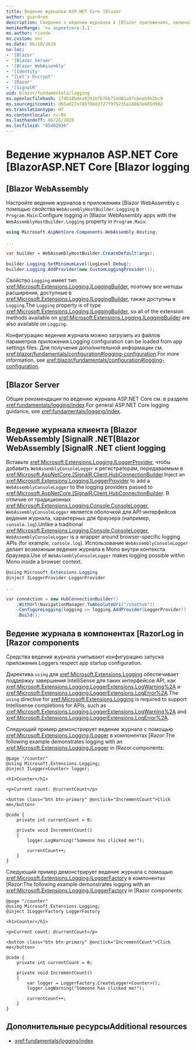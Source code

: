 ```yaml
---
title: Ведение журналов ASP.NET Core [Blazor
author: guardrex
description: Сведения о ведении журналов в [Blazor приложениях, включая настройку уровня ведения журнала и запись сообщений журнала из компонентов [Razor.
monikerRange: '>= aspnetcore-3.1'
ms.author: riande
ms.custom: mvc
ms.date: 06/10/2020
no-loc:
- '[Blazor'
- '[Blazor Server'
- '[Blazor WebAssembly'
- '[Identity'
- "[Let's Encrypt"
- '[Razor'
- '[SignalR'
uid: blazor/fundamentals/logging
ms.openlocfilehash: 1f4b18bdea02016fb76b75dd01a8fcbeab9b2bc9
ms.sourcegitcommit: d65a027e78bf0b83727f975235a18863e685d902
ms.translationtype: HT
ms.contentlocale: ru-RU
ms.lasthandoff: 06/26/2020
ms.locfileid: "85402836"
---
```

# <a name="aspnet-core-blazor-logging"></a><span data-ttu-id="50c72-103">Ведение журналов ASP.NET Core [Blazor</span><span class="sxs-lookup"><span data-stu-id="50c72-103">ASP.NET Core [Blazor logging</span></span>

## [Blazor WebAssembly

<span data-ttu-id="50c72-104">Настройте ведение журналов в приложениях [Blazor WebAssembly с помощью свойства `WebAssemblyHostBuilder.Logging` в `Program.Main`:</span><span class="sxs-lookup"><span data-stu-id="50c72-104">Configure logging in [Blazor WebAssembly apps with the `WebAssemblyHostBuilder.Logging` property in `Program.Main`:</span></span>

```csharp
using Microsoft.AspNetCore.Components.WebAssembly.Hosting;

...

var builder = WebAssemblyHostBuilder.CreateDefault(args);

builder.Logging.SetMinimumLevel(LogLevel.Debug);
builder.Logging.AddProvider(new CustomLoggingProvider());
```

<span data-ttu-id="50c72-105">Свойство `Logging` имеет тип <xref:Microsoft.Extensions.Logging.ILoggingBuilder>, поэтому все методы расширения, доступные в <xref:Microsoft.Extensions.Logging.ILoggingBuilder>, также доступны в `Logging`.</span><span class="sxs-lookup"><span data-stu-id="50c72-105">The `Logging` property is of type <xref:Microsoft.Extensions.Logging.ILoggingBuilder>, so all of the extension methods available on <xref:Microsoft.Extensions.Logging.ILoggingBuilder> are also available on `Logging`.</span></span>

<span data-ttu-id="50c72-106">Конфигурацию ведения журнала можно загрузить из файлов параметров приложения.</span><span class="sxs-lookup"><span data-stu-id="50c72-106">Logging configuration can be loaded from app settings files.</span></span> <span data-ttu-id="50c72-107">Для получения дополнительной информации см. <xref:blazor/fundamentals/configuration#logging-configuration>.</span><span class="sxs-lookup"><span data-stu-id="50c72-107">For more information, see <xref:blazor/fundamentals/configuration#logging-configuration>.</span></span>

## [Blazor Server

<span data-ttu-id="50c72-108">Общие рекомендации по ведению журнала ASP.NET Core см. в разделе <xref:fundamentals/logging/index>.</span><span class="sxs-lookup"><span data-stu-id="50c72-108">For general ASP.NET Core logging guidance, see <xref:fundamentals/logging/index>.</span></span>

## <a name="blazor-webassembly-signalr-net-client-logging"></a><span data-ttu-id="50c72-109">Ведение журнала клиента [Blazor WebAssembly [SignalR .NET</span><span class="sxs-lookup"><span data-stu-id="50c72-109">[Blazor WebAssembly [SignalR .NET client logging</span></span>

<span data-ttu-id="50c72-110">Вставьте <xref:Microsoft.Extensions.Logging.ILoggerProvider>, чтобы добавить `WebAssemblyConsoleLogger` к регистраторам, передаваемым в <xref:Microsoft.AspNetCore.[SignalR.Client.HubConnectionBuilder>.</span><span class="sxs-lookup"><span data-stu-id="50c72-110">Inject an <xref:Microsoft.Extensions.Logging.ILoggerProvider> to add a `WebAssemblyConsoleLogger` to the logging providers passed to <xref:Microsoft.AspNetCore.[SignalR.Client.HubConnectionBuilder>.</span></span> <span data-ttu-id="50c72-111">В отличие от традиционных <xref:Microsoft.Extensions.Logging.Console.ConsoleLogger>, `WebAssemblyConsoleLogger` является оболочкой для API-интерфейсов ведения журнала, характерных для браузера (например, `console.log`).</span><span class="sxs-lookup"><span data-stu-id="50c72-111">Unlike a traditional <xref:Microsoft.Extensions.Logging.Console.ConsoleLogger>, `WebAssemblyConsoleLogger` is a wrapper around browser-specific logging APIs (for example, `console.log`).</span></span> <span data-ttu-id="50c72-112">Использование `WebAssemblyConsoleLogger` делает возможным ведение журнала в Mono внутри контекста браузера.</span><span class="sxs-lookup"><span data-stu-id="50c72-112">Use of `WebAssemblyConsoleLogger` makes logging possible within Mono inside a browser context.</span></span>

```csharp
@using Microsoft.Extensions.Logging
@inject ILoggerProvider LoggerProvider

...

var connection = new HubConnectionBuilder()
    .WithUrl(NavigationManager.ToAbsoluteUri("/chathub"))
    .ConfigureLogging(logging => logging.AddProvider(LoggerProvider))
    .Build();
```

## <a name="log-in-razor-components"></a><span data-ttu-id="50c72-113">Ведение журнала в компонентах [Razor</span><span class="sxs-lookup"><span data-stu-id="50c72-113">Log in [Razor components</span></span>

<span data-ttu-id="50c72-114">Средства ведения журнала учитывают конфигурацию запуска приложения.</span><span class="sxs-lookup"><span data-stu-id="50c72-114">Loggers respect app startup configuration.</span></span>

<span data-ttu-id="50c72-115">Директива `using` для <xref:Microsoft.Extensions.Logging> обеспечивает поддержку завершения IntelliSense для таких интерфейсов API, как <xref:Microsoft.Extensions.Logging.LoggerExtensions.LogWarning%2A> и <xref:Microsoft.Extensions.Logging.LoggerExtensions.LogError%2A>.</span><span class="sxs-lookup"><span data-stu-id="50c72-115">The `using` directive for <xref:Microsoft.Extensions.Logging> is required to support Intellisense completions for APIs, such as <xref:Microsoft.Extensions.Logging.LoggerExtensions.LogWarning%2A> and <xref:Microsoft.Extensions.Logging.LoggerExtensions.LogError%2A>.</span></span>

<span data-ttu-id="50c72-116">Следующий пример демонстрирует ведение журнала с помощью <xref:Microsoft.Extensions.Logging.ILogger> в компонентах [Razor:</span><span class="sxs-lookup"><span data-stu-id="50c72-116">The following example demonstrates logging with an <xref:Microsoft.Extensions.Logging.ILogger> in [Razor components:</span></span>

```razor
@page "/counter"
@using Microsoft.Extensions.Logging;
@inject ILogger<Counter> logger;

<h1>Counter</h1>

<p>Current count: @currentCount</p>

<button class="btn btn-primary" @onclick="IncrementCount">Click me</button>

@code {
    private int currentCount = 0;

    private void IncrementCount()
    {
        logger.LogWarning("Someone has clicked me!");

        currentCount++;
    }
}
```

<span data-ttu-id="50c72-117">Следующий пример демонстрирует ведение журнала с помощью <xref:Microsoft.Extensions.Logging.ILoggerFactory> в компонентах [Razor:</span><span class="sxs-lookup"><span data-stu-id="50c72-117">The following example demonstrates logging with an <xref:Microsoft.Extensions.Logging.ILoggerFactory> in [Razor components:</span></span>

```razor
@page "/counter"
@using Microsoft.Extensions.Logging;
@inject ILoggerFactory LoggerFactory

<h1>Counter</h1>

<p>Current count: @currentCount</p>

<button class="btn btn-primary" @onclick="IncrementCount">Click me</button>

@code {
    private int currentCount = 0;

    private void IncrementCount()
    {
        var logger = LoggerFactory.CreateLogger<Counter>();
        logger.LogWarning("Someone has clicked me!");

        currentCount++;
    }
}
```

## <a name="additional-resources"></a><span data-ttu-id="50c72-118">Дополнительные ресурсы</span><span class="sxs-lookup"><span data-stu-id="50c72-118">Additional resources</span></span>

* <xref:fundamentals/logging/index>
